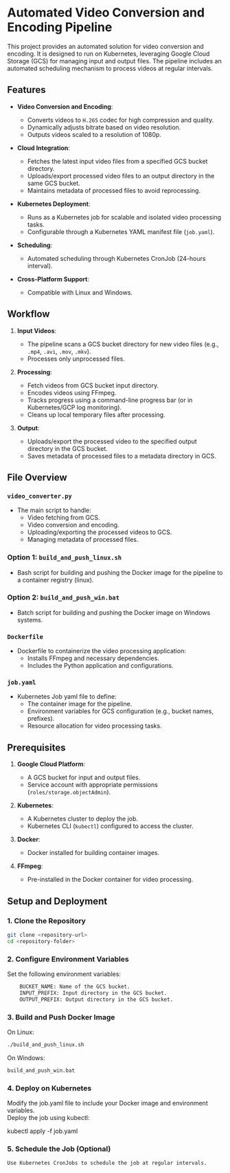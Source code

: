 # Automated Video Conversion and Encoding Pipeline

This project provides an automated solution for video conversion and encoding. It is designed to run on Kubernetes, leveraging Google Cloud Storage (GCS) for managing input and output files. The pipeline includes an automated scheduling mechanism to process videos at regular intervals.

## Features

- **Video Conversion and Encoding**:
  - Converts videos to `H.265` codec for high compression and quality.
  - Dynamically adjusts bitrate based on video resolution.
  - Outputs videos scaled to a resolution of 1080p.

- **Cloud Integration**:
  - Fetches the latest input video files from a specified GCS bucket directory.
  - Uploads/export processed video files to an output directory in the same GCS bucket.
  - Maintains metadata of processed files to avoid reprocessing.

- **Kubernetes Deployment**:
  - Runs as a Kubernetes job for scalable and isolated video processing tasks.
  - Configurable through a Kubernetes YAML manifest file (`job.yaml`).

- **Scheduling**:
  - Automated scheduling through Kubernetes CronJob (24-hours interval).

- **Cross-Platform Support**:
  - Compatible with Linux and Windows.

## Workflow

1. **Input Videos**:
   - The pipeline scans a GCS bucket directory for new video files (e.g., `.mp4`, `.avi`, `.mov`, `.mkv`).
   - Processes only unprocessed files.

2. **Processing**:
   - Fetch videos from GCS bucket input directory.
   - Encodes videos using FFmpeg.
   - Tracks progress using a command-line progress bar (or in Kubernetes/GCP log monitoring).
   - Cleans up local temporary files after processing.

3. **Output**:
   - Uploads/export the processed video to the specified output directory in the GCS bucket.
   - Saves metadata of processed files to a metadata directory in GCS.

## File Overview

### `video_converter.py`

- The main script to handle:
  - Video fetching from GCS.
  - Video conversion and encoding.
  - Uploading/exporting the processed videos to GCS.
  - Managing metadata of processed files.

### Option 1: `build_and_push_linux.sh`

- Bash script for building and pushing the Docker image for the pipeline to a container registry (linux).

### Option 2: `build_and_push_win.bat`

- Batch script for building and pushing the Docker image on Windows systems.

### `Dockerfile`

- Dockerfile to containerize the video processing application:
  - Installs FFmpeg and necessary dependencies.
  - Includes the Python application and configurations.

### `job.yaml`

- Kubernetes Job yaml file to define:
  - The container image for the pipeline.
  - Environment variables for GCS configuration (e.g., bucket names, prefixes).
  - Resource allocation for video processing tasks.

## Prerequisites

1. **Google Cloud Platform**:
   - A GCS bucket for input and output files.
   - Service account with appropriate permissions (`roles/storage.objectAdmin`).

2. **Kubernetes**:
   - A Kubernetes cluster to deploy the job.
   - Kubernetes CLI (`kubectl`) configured to access the cluster.

3. **Docker**:
   - Docker installed for building container images.

4. **FFmpeg**:
   - Pre-installed in the Docker container for video processing.

## Setup and Deployment

### 1. Clone the Repository

```bash
git clone <repository-url>
cd <repository-folder>
```

### 2. Configure Environment Variables

Set the following environment variables:
```bash
    BUCKET_NAME: Name of the GCS bucket.
    INPUT_PREFIX: Input directory in the GCS bucket.
    OUTPUT_PREFIX: Output directory in the GCS bucket.
```

### 3. Build and Push Docker Image
On Linux:

```bash
./build_and_push_linux.sh
```

On Windows:
```bash
build_and_push_win.bat
```

### 4. Deploy on Kubernetes

Modify the job.yaml file to include your Docker image and environment variables.  
Deploy the job using kubectl:

kubectl apply -f job.yaml

### 5. Schedule the Job (Optional)

    Use Kubernetes CronJobs to schedule the job at regular intervals.
